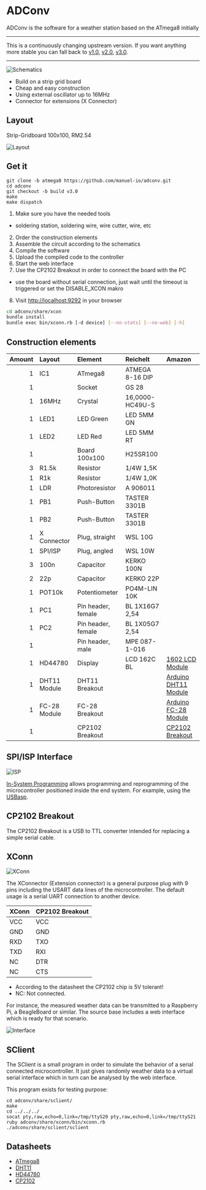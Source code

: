 # ADConv

ADConv is the software for a weather station based on the ATmega8
initially

---

This is a continuously changing upstream version. If you want anything
more stable you can fall back to [v1.0][v1.0], [v2.0][v2.0],
[v3.0][v3.0].

---

![Schematics](share/schematics.png)

* Build on a strip grid board
* Cheap and easy construction
* Using external oscillator up to 16MHz
* Connector for extensions (X Connector)

## Layout

Strip-Gridboard 100x100, RM2.54

![Layout](share/layout.png)

## Get it

    git clone -b atmega8 https://github.com/manuel-io/adconv.git
    cd adconv
    git checkout -b build v3.0
    make
    make dispatch

1. Make sure you have the needed tools
  * soldering station, soldering wire, wire cutter, wire, etc
2. Order the construction elements
3. Assemble the circuit according to the schematics
4. Compile the software
5. Upload the compiled code to the controller
6. Start the web interface
7. Use the CP2102 Breakout in order to connect the board with the PC
  * use the board without serial connection, just wait until the
    timeout is triggered or set the DISABLE_XCON makro
8. Visit [http://localhost:9292](http://localhost:9292) in your browser

```bash
cd adconv/share/xcon
bundle install
bundle exec bin/xconn.rb [-d device] [--no-stats] [--no-web] [-h]
```
    
## Construction elements

| Amount | Layout       | Element            | Reichelt        | Amazon                        |
|-------:|:-------------|:-------------------|:----------------|:------------------------------|
|1       | IC1          | ATmega8            | ATMEGA 8-16 DIP |                               |
|1       |              | Socket             | GS 28           |                               |
|1       | 16MHz        | Crystal            | 16,0000-HC49U-S |                               |
|1       | LED1         | LED Green          | LED 5MM GN      |                               |
|1       | LED2         | LED Red            | LED 5MM RT      |                               |
|1       |              | Board 100x100      | H25SR100        |                               |
|3       | R1.5k        | Resistor           | 1/4W 1,5K       |                               |
|1       | R1k          | Resistor           | 1/4W 1,0K       |                               |
|1       | LDR          | Photoresistor      | A 906011        |                               |
|1       | PB1          | Push-Button        | TASTER 3301B    |                               |
|1       | PB2          | Push-Button        | TASTER 3301B    |                               |
|1       | X Connector  | Plug, straight     | WSL 10G         |                               |
|1       | SPI/ISP      | Plug, angled       | WSL 10W         |                               |
|3       | 100n         | Capacitor          | KERKO 100N      |                               |
|2       | 22p          | Capacitor          | KERKO 22P       |                               |
|1       | POT10k       | Potentiometer      | PO4M-LIN 10K    |                               |
|1       | PC1          | Pin header, female | BL 1X16G7 2,54  |                               |
|1       | PC2          | Pin header, female | BL 1X05G7 2,54  |                               |
|1       |              | Pin header, male   | MPE 087-1-016   |                               |
|1       | HD44780      | Display            | LCD 162C BL     | [1602 LCD Module][alcd]       |
|1       | DHT11 Module | DHT11 Breakout     |                 | [Arduino DHT11 Module][adht]  |
|1       | FC-28 Module | FC-28 Breakout     |                 | [Arduino FC-28 Module][afc28] |
|1       |              | CP2102 Breakout    |                 | [CP2102 Breakout][cp]         |

## SPI/ISP Interface

![ISP](share/spi-isp.png)

[In-System Programming][isp] allows programming and reprogramming of
the microcontroller positioned inside the end system. For example,
using the [USBasp][asp].

## CP2102 Breakout

The CP2102 Breakout is a USB to TTL converter intended for replacing a
simple serial cable.

## XConn

![XConn](share/x-conn.png)

The XConnector (Extension connector) is a general purpose plug with 9
pins including the USART data lines of the microcontroller. The
default usage is a serial UART connection to another device.

| XConn | CP2102 Breakout |
|:------|:----------------|
|VCC    | VCC             |
|GND    | GND             |
|RXD    | TXO             |
|TXD    | RXI             |
|NC     | DTR             |
|NC     | CTS             |

* According to the datasheet the CP2102 chip is 5V tolerant!
* NC: Not connected.

For instance, the measured weather data can be transmitted to a
Raspberry Pi, a BeagleBoard or similar. The source base includes a web
interface which is ready for that scenario.

![Interface](share/xconn.png)

## SClient

The SClient is a small program in order to simulate the behavior of a
serial connected microcontroller. It just gives randomly weather data
to a virtual serial interface which in turn can be analysed by the web
interface.

This program exists for testing purpose:

    cd adconv/share/sclient/
    make
    cd ../../../
    socat pty,raw,echo=0,link=/tmp/ttyS20 pty,raw,echo=0,link=/tmp/ttyS21
    ruby adconv/share/xconn/bin/xconn.rb
    ./adconv/share/sclient/sclient

## Datasheets

* [ATmega8](http://www.atmel.com/images/atmel-2486-8-bit-avr-microcontroller-atmega8_l_datasheet.pdf)
* [DHT11](https://akizukidenshi.com/download/ds/aosong/DHT11.pdf)
* [HD44780](https://www.sparkfun.com/datasheets/LCD/HD44780.pdf)
* [CP2102](https://www.sparkfun.com/datasheets/IC/cp2102.pdf)

[v1.0]: https://github.com/manuel-io/adconv/tree/v1.0
[v2.0]: https://github.com/manuel-io/adconv/tree/v2.0
[v3.0]: https://github.com/manuel-io/adconv/tree/v3.0
[alcd]: https://www.amazon.de/gp/product/B009GEPZRE/
[adht]: https://www.amazon.de/gp/product/B017CWS1VS/
[afc28]: https://www.amazon.de/gp/product/B015CE4M2K/
[cp]: https://www.amazon.de/gp/product/B008RF73CS/
[isp]: http://www.atmel.com/images/doc0943.pdf
[asp]: http://www.fischl.de/usbasp/
